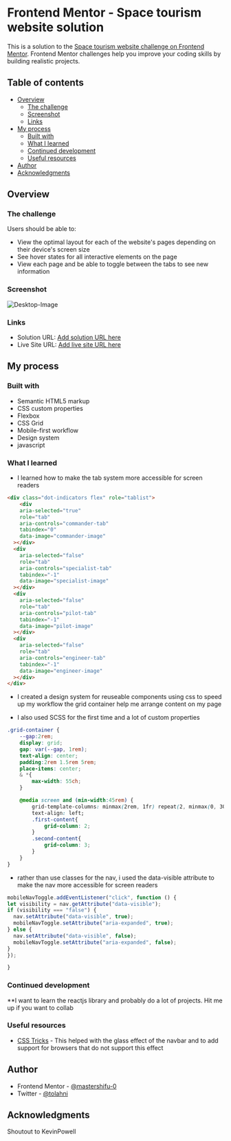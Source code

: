 # Frontend Mentor - Space tourism website solution

This is a solution to the [Space tourism website challenge on Frontend Mentor](https://www.frontendmentor.io/challenges/space-tourism-multipage-website-gRWj1URZ3). Frontend Mentor challenges help you improve your coding skills by building realistic projects.

## Table of contents

- [Overview](#overview)
  - [The challenge](#the-challenge)
  - [Screenshot](#screenshot)
  - [Links](#links)
- [My process](#my-process)
  - [Built with](#built-with)
  - [What I learned](#what-i-learned)
  - [Continued development](#continued-development)
  - [Useful resources](#useful-resources)
- [Author](#author)
- [Acknowledgments](#acknowledgments)

## Overview

### The challenge

Users should be able to:

- View the optimal layout for each of the website's pages depending on their device's screen size
- See hover states for all interactive elements on the page
- View each page and be able to toggle between the tabs to see new information

### Screenshot

![Desktop-Image](./desktop.png)

### Links

- Solution URL: [Add solution URL here](https://github.com/master-shifu0/space-tourism-website-FEM)
- Live Site URL: [Add live site URL here](https://master-shifu0.github.io/space-tourism-website-FEM/index.html)

## My process

### Built with

- Semantic HTML5 markup
- CSS custom properties
- Flexbox
- CSS Grid
- Mobile-first workflow
- Design system
- javascript

### What I learned

- I learned how to make the tab system more accessible for screen readers

```html
<div class="dot-indicators flex" role="tablist">
    <div
    aria-selected="true"
    role="tab"
    aria-controls="commander-tab"
    tabindex="0"
    data-image="commander-image"
  ></div>
  <div
    aria-selected="false"
    role="tab"
    aria-controls="specialist-tab"
    tabindex="-1"
    data-image="specialist-image"
  ></div>
  <div
    aria-selected="false"
    role="tab"
    aria-controls="pilot-tab"
    tabindex="-1"
    data-image="pilot-image"
  ></div>
  <div
    aria-selected="false"
    role="tab"
    aria-controls="engineer-tab"
    tabindex="-1"
    data-image="engineer-image"
  ></div>
</div>
  ```

- I created a design system for reuseable components using css to speed up my workflow
the grid container help me arrange content on my page

- I also used SCSS for the first time and a lot of custom properties

```css
.grid-container {
    --gap:2rem;
    display: grid;
    gap: var(--gap, 1rem);
    text-align: center;
    padding:2rem 1.5rem 5rem;
    place-items: center;
    & *{
        max-width: 55ch;
    }

    @media screen and (min-width:45rem) {
        grid-template-columns: minmax(2rem, 1fr) repeat(2, minmax(0, 30rem)) minmax(2rem, 1fr);
        text-align: left;
        .first-content{
            grid-column: 2;
        }
        .second-content{
            grid-column: 3;
        }
    }
}
```

- rather than use classes for the nav, i used the data-visible attribute to make the nav more accessible for screen readers

```js
mobileNavToggle.addEventListener("click", function () {
let visibility = nav.getAttribute("data-visible");
if (visibility === "false") {
  nav.setAttribute("data-visible", true);
  mobileNavToggle.setAttribute("aria-expanded", true);
} else {
  nav.setAttribute("data-visible", false);
  mobileNavToggle.setAttribute("aria-expanded", false);
}
});

}
```

### Continued development

**I want to learn the reactjs library and probably do a lot of projects. Hit me up if you want to collab

### Useful resources

- [CSS Tricks](https://css-tricks.com/backdrop-filter-effect-with-css/) - This helped with the glass effect of the navbar
and to add support for browsers that do not support this effect

## Author

- Frontend Mentor - [@mastershifu-0](https://www.frontendmentor.io/profile/mastershifu-0)
- Twitter - [@tolahni](https://www.twitter.com/quadri_101)

## Acknowledgments

Shoutout to KevinPowell
